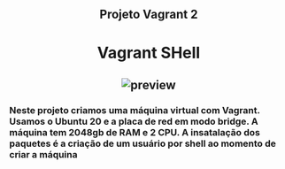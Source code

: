 <div align="center">
  <h2>Projeto Vagrant 2</h2>
  <h1>Vagrant SHell<h2>

![preview](https://github.com/Monty-Gabriel/projeto_01/blob/main/preview/vagrant_shell.gif)

</div>

<div align="left">
<h3>Neste projeto criamos uma máquina virtual com Vagrant.
Usamos o Ubuntu 20 e a placa de red em modo bridge.
A máquina tem 2048gb de RAM e 2 CPU.
A insatalação dos paquetes é a criação de um usuário por shell ao momento de criar a máquina
<h3>
</div>